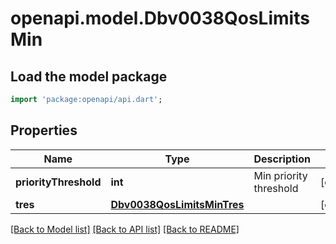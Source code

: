# openapi.model.Dbv0038QosLimitsMin

## Load the model package
```dart
import 'package:openapi/api.dart';
```

## Properties
Name | Type | Description | Notes
------------ | ------------- | ------------- | -------------
**priorityThreshold** | **int** | Min priority threshold | [optional] 
**tres** | [**Dbv0038QosLimitsMinTres**](Dbv0038QosLimitsMinTres.md) |  | [optional] 

[[Back to Model list]](../README.md#documentation-for-models) [[Back to API list]](../README.md#documentation-for-api-endpoints) [[Back to README]](../README.md)


